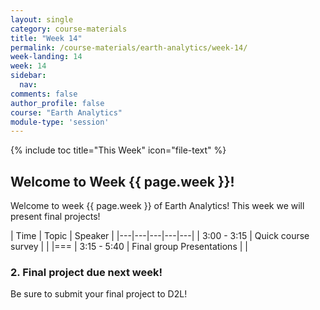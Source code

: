 ```yaml
---
layout: single
category: course-materials
title: "Week 14"
permalink: /course-materials/earth-analytics/week-14/
week-landing: 14
week: 14
sidebar:
  nav:
comments: false
author_profile: false
course: "Earth Analytics"
module-type: 'session'
---
```


{% include toc title="This Week" icon="file-text" %}

<div class="notice--info" markdown="1">

## <i class="fa fa-ship" aria-hidden="true"></i> Welcome to Week {{ page.week }}!

Welcome to week {{ page.week }} of Earth Analytics! This week we will present
final projects!

</div>

|  Time | Topic   | Speaker   |
|---|---|---|---|---|
| 3:00 - 3:15  | Quick course survey   |   |
|===
| 3:15 - 5:40  | Final group Presentations  |   |




### 2. Final project due next week!

Be sure to submit your final project to D2L!
